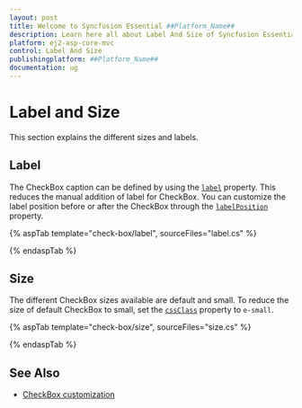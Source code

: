 ```yaml
---
layout: post
title: Welcome to Syncfusion Essential ##Platform_Name##
description: Learn here all about Label And Size of Syncfusion Essential ##Platform_Name## widgets based on HTML5 and jQuery.
platform: ej2-asp-core-mvc
control: Label And Size
publishingplatform: ##Platform_Name##
documentation: ug
---
```



# Label and Size

This section explains the different sizes and labels.

## Label

The CheckBox caption can be defined by using the [`label`](https://help.syncfusion.com/cr/aspnetcore-js2/Syncfusion.EJ2.Buttons.CheckBox.html#Syncfusion_EJ2_Buttons_CheckBox_Label) property.
This reduces the manual addition of label for CheckBox. You can customize the label position before or after the CheckBox
through the [`labelPosition`](https://help.syncfusion.com/cr/aspnetcore-js2/Syncfusion.EJ2.Buttons.CheckBox.html#Syncfusion_EJ2_Buttons_CheckBox_LabelPosition) property.

{% aspTab template="check-box/label", sourceFiles="label.cs" %}

{% endaspTab %}

## Size

The different CheckBox sizes available are default and small. To reduce the size of default CheckBox to small,
set the [`cssClass`](https://help.syncfusion.com/cr/aspnetcore-js2/Syncfusion.EJ2.Buttons.CheckBox.html#Syncfusion_EJ2_Buttons_CheckBox_CssClass) property to `e-small`.

{% aspTab template="check-box/size", sourceFiles="size.cs" %}

{% endaspTab %}

## See Also

* [CheckBox customization](./how-to/customized-checkbox)